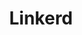 ---
blog: http://blog.linkerd.io/
codehost: https://github.com/linkerd/linkerd2
logohandle: linkerdio
slack: https://slack.linkerd.io/
sort: linkerd
stackoverflow: http://stackoverflow.com/search?tab=newest&q=linkerd
title: Linkerd
twitter: https://x.com/linkerd
website: https://linkerd.io/
---